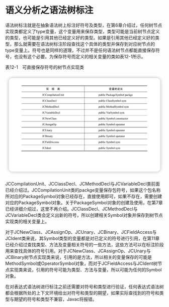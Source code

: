 # 语义分析之语法树标注

语法树标注就是在抽象语法树上标注好符号及类型，在第6章介绍过，任何树节点实现类都定义了type变量，这个变量用来保存类型，类型可能是当前树节点定义的类型，也可能是引用其他已经定义好的类型。如果是引用其他已经定义好的类型，那么就需要在语法树标注阶段查找这个具体的类型并保存到对应树节点的type变量上。符号也是同样的道理，不过并不是任何语法树节点都能直接保存符号，也没有这个必要。为保存符号而定义的相关变量的类如表12\-1所示。 

表12\-1　可直接保存符号的树节点实现类 

![image](https://github.com/YangLuchao/img_host/raw/master/20230418/image.6nplk2gmgao0.webp)

JCCompilationUnit、JCClassDecl、JCMethodDecl与JCVariableDecl类前面已经介绍过。JCCompilationUnit类的packge变量保存包符号，如果这个包名称所对应的PackageSymbol对象已经存在，直接使用即可，如果不存在，需要创建对应的PackageSymbol对象。关于PackageSymbol对象的创建及使用，在第7章已经详细介绍过，这里不再介绍。JCClassDecl、JCMethodDecl与JCVariableDecl类会定义出新的符号，所以创建相关Symbol对象并保存到树节点实现类的相关变量上。 

对于JCNewClass、JCAssignOp、JCUnary、JCBinary、JCFieldAccess与JCIdent类来说，其Symbol类型的变量都是对已定义的符号进行引用，在第11章已经介绍过查找类型、方法及变量相关符号的一些方法，这些方法可以在标注阶段用来查找具体的符号引用。对于JCNewClass、JCAssignOp、JCUnary与JCBinary树节点实现类来说，引用的是方法，所以相关的变量保存的可能是MethodSymbol或OperatorSymbol对象，而对于JCFieldAccess与JCIdent树节点实现类来说，引用的符号可能为类型、方法与变量，所以可能为任何的Symbol对象。 

在对表达式语法树进行标注之前还需要对符号和类型进行验证，任何表达式语法树都会根据所处的上下文环境给出对符号和类型的期望，如果实际查找到的符号和类型与期望的符号和类型不兼容，Javac将报错。 
